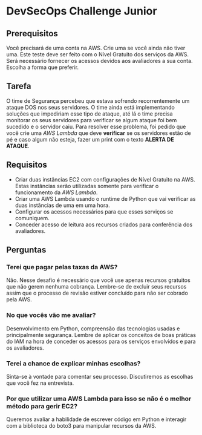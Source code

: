 # DevSecOps Challenge Junior

## Prerequisitos
Você precisará de uma conta na AWS. Crie uma se você ainda não tiver uma. Este teste deve ser feito com o Nível Gratuito dos serviços da AWS. Será necessário fornecer os acessos devidos aos avaliadores a sua conta. Escolha a forma que preferir.

## Tarefa
O time de Segurança percebeu que estava sofrendo recorrentemente um ataque DOS  nos seus servidores. O time ainda está implementando soluções que impediriam esse tipo de ataque, até lá o time precisa monitorar os seus servidores para verificar se algum ataque foi bem sucedido e o servidor caiu. Para resolver esse problema, foi pedido que você crie uma *AWS Lambda* que deve **verificar** se os servidores estão de pé e caso algum não esteja, fazer um print com o texto **ALERTA DE ATAQUE**.

## Requisitos
- Criar duas instâncias EC2 com configurações de Nível Gratuito na AWS. Estas instâncias serão utilizadas somente para verificar o funcionamento da *AWS Lambda*.
- Criar uma AWS Lambda usando o runtime de Python que vai verificar as duas instâncias de uma em uma hora.
- Configurar os acessos necessários para que esses serviços se comuniquem.
- Conceder acesso de leitura aos recursos criados para conferência dos avaliadores.

## Perguntas
### Terei que pagar pelas taxas da AWS?
Não. Nesse desafio é necessário que você use apenas recursos gratuitos que não gerem nenhuma cobrança. Lembre-se de excluir seus recursos assim que o processo de revisão estiver concluído para não ser cobrado pela AWS.
### No que vocês vão me avaliar?
Desenvolvimento em Python, compreensão das tecnologias usadas e principalmente segurança. Lembre de aplicar os conceitos de boas práticas do IAM na hora de conceder os acessos para os serviços envolvidos e para os avaliadores.
### Terei a chance de explicar minhas escolhas?
Sinta-se à vontade para comentar seu processo. Discutiremos as escolhas que você fez na entrevista.
### Por que utilizar uma AWS Lambda para isso se não é o melhor método para gerir EC2?
Queremos avaliar a habilidade de escrever código em Python e interagir com a biblioteca do boto3 para manipular recursos da AWS.
